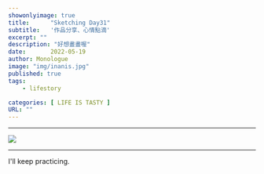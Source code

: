 ```yaml
---
showonlyimage: true
title:      "Sketching Day31"
subtitle:   '作品分享、心情點滴'
excerpt: ""
description: "好想畫畫喔"
date:       2022-05-19
author: Monologue    
image: "img/inanis.jpg"
published: true 
tags:
    - lifestory

categories: [ LIFE IS TASTY ]
URL: ""
---
```

***

![](/blog/sketch/d31-1.jpg)  

***
I'll keep practicing.
<!--more-->
